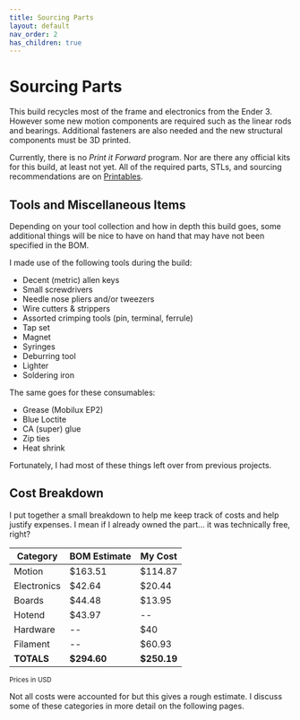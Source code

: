 ```yaml
---
title: Sourcing Parts
layout: default
nav_order: 2
has_children: true
---
```


# Sourcing Parts

This build recycles most of the frame and electronics from the Ender 3. However some new motion components are required such as the linear rods and bearings. Additional fasteners are also needed and the new structural components must be 3D printed.

Currently, there is no *Print it Forward* program. Nor are there any official kits for this build, at least not yet. All of the required parts, STLs, and sourcing recommendations are on [Printables](https://www.printables.com/model/469280-ender-3-ng-corexy-beta).

## Tools and Miscellaneous Items

Depending on your tool collection and how in depth this build goes, some additional things will be nice to have on hand that may have not been specified in the BOM.

I made use of the following tools during the build:

* Decent (metric) allen keys
* Small screwdrivers
* Needle nose pliers and/or tweezers
* Wire cutters & strippers
* Assorted crimping tools (pin, terminal, ferrule)
* Tap set
* Magnet
* Syringes
* Deburring tool
* Lighter
* Soldering iron

The same goes for these consumables:

* Grease (Mobilux EP2)
* Blue Loctite
* CA (super) glue
* Zip ties
* Heat shrink

Fortunately, I had most of these things left over from previous projects. 

## Cost Breakdown

I put together a small breakdown to help me keep track of costs and help justify expenses. I mean if I already owned the part... it was technically free, right?

| Category    | BOM Estimate | My Cost |
|-------------|--------------|---------|
| Motion      | $163.51       | $114.87  | 
| Electronics | $42.64        | $20.44   | 
| Boards      | $44.48        | $13.95   |
| Hotend      | $43.97        | --       |
| Hardware    | --            | $40      |
| Filament    | --            | $60.93   |
| **TOTALS**      | **$294.60**       | **$250.19**  |

<small>Prices in USD</small>

Not all costs were accounted for but this gives a rough estimate. I discuss some of these categories in more detail on the following pages.